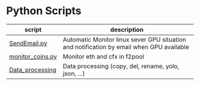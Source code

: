 # Python Scripts

script | description
---|---
[SendEmail.py](SendEmail.py) | Automatic Monitor linux sever GPU situation and notification by email when GPU available  
[monitor_coins.py](monitor_coins.py) | Monitor eth and cfx in f2pool  
[Data_processing](Data_processing) | Data processing (copy, del, rename, yolo, json, ...)

